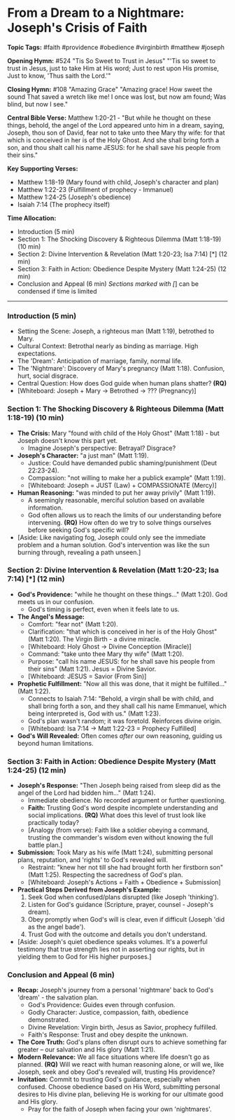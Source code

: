 # From a Dream to a Nightmare: Joseph's Crisis of Faith

**Topic Tags:** #faith #providence #obedience #virginbirth #matthew #joseph

**Opening Hymn:** #524 "Tis So Sweet to Trust in Jesus" "'Tis so sweet to trust
in Jesus, just to take Him at His word; Just to rest upon His promise, Just to
know, 'Thus saith the Lord.'"

**Closing Hymn:** #108 "Amazing Grace" "Amazing grace! How sweet the sound That
saved a wretch like me! I once was lost, but now am found; Was blind, but now I
see."

**Central Bible Verse:** Matthew 1:20-21 - "But while he thought on these
things, behold, the angel of the Lord appeared unto him in a dream, saying,
Joseph, thou son of David, fear not to take unto thee Mary thy wife: for that
which is conceived in her is of the Holy Ghost. And she shall bring forth a son,
and thou shalt call his name JESUS: for he shall save his people from their
sins."

**Key Supporting Verses:**

- Matthew 1:18-19 (Mary found with child, Joseph's character and plan)
- Matthew 1:22-23 (Fulfillment of prophecy - Immanuel)
- Matthew 1:24-25 (Joseph's obedience)
- Isaiah 7:14 (The prophecy itself)

**Time Allocation:**

- Introduction (5 min)
- Section 1: The Shocking Discovery & Righteous Dilemma (Matt 1:18-19) (10 min)
- Section 2: Divine Intervention & Revelation (Matt 1:20-23; Isa 7:14) [*] (12
  min)
- Section 3: Faith in Action: Obedience Despite Mystery (Matt 1:24-25) (12 min)
- Conclusion and Appeal (6 min) _Sections marked with [_] can be condensed if
  time is limited

---

### Introduction (5 min)

- Setting the Scene: Joseph, a righteous man (Matt 1:19), betrothed to Mary.
- Cultural Context: Betrothal nearly as binding as marriage. High expectations.
- The 'Dream': Anticipation of marriage, family, normal life.
- The 'Nightmare': Discovery of Mary's pregnancy (Matt 1:18). Confusion, hurt,
  social disgrace.
- Central Question: How does God guide when human plans shatter? **(RQ)**
- [Whiteboard: Joseph + Mary -> Betrothed -> ??? (Pregnancy)]

### Section 1: The Shocking Discovery & Righteous Dilemma (Matt 1:18-19) (10 min)

- **The Crisis:** Mary "found with child of the Holy Ghost" (Matt 1:18) - but
  Joseph doesn't know this part yet.
  - Imagine Joseph's perspective: Betrayal? Disgrace?
- **Joseph's Character:** "a just man" (Matt 1:19).
  - Justice: Could have demanded public shaming/punishment (Deut 22:23-24).
  - Compassion: "not willing to make her a publick example" (Matt 1:19).
  - [Whiteboard: Joseph = JUST (Law) + COMPASSIONATE (Mercy)]
- **Human Reasoning:** "was minded to put her away privily" (Matt 1:19).
  - A seemingly reasonable, merciful solution based on available information.
  - God often allows us to reach the limits of our understanding before
    intervening. **(RQ)** How often do we try to solve things ourselves before
    seeking God's specific will?
- [Aside: Like navigating fog, Joseph could only see the immediate problem and a
  human solution. God's intervention was like the sun burning through, revealing
  a path unseen.]

### Section 2: Divine Intervention & Revelation (Matt 1:20-23; Isa 7:14) [*] (12 min)

- **God's Providence:** "while he thought on these things..." (Matt 1:20). God
  meets us in our confusion.
  - God's timing is perfect, even when it feels late to us.
- **The Angel's Message:**
  - Comfort: "fear not" (Matt 1:20).
  - Clarification: "that which is conceived in her is of the Holy Ghost" (Matt
    1:20). The Virgin Birth - a divine miracle.
  - [Whiteboard: Holy Ghost -> Divine Conception (Miracle)]
  - Command: "take unto thee Mary thy wife" (Matt 1:20).
  - Purpose: "call his name JESUS: for he shall save his people from their sins"
    (Matt 1:21). Jesus = Divine Savior.
  - [Whiteboard: JESUS = Savior (From Sin)]
- **Prophetic Fulfillment:** "Now all this was done, that it might be
  fulfilled..." (Matt 1:22).
  - Connects to Isaiah 7:14: "Behold, a virgin shall be with child, and shall
    bring forth a son, and they shall call his name Emmanuel, which being
    interpreted is, God with us." (Matt 1:23).
  - God's plan wasn't random; it was foretold. Reinforces divine origin.
  - [Whiteboard: Isa 7:14 -> Matt 1:22-23 = Prophecy Fulfilled]
- **God's Will Revealed:** Often comes _after_ our own reasoning, guiding us
  beyond human limitations.

### Section 3: Faith in Action: Obedience Despite Mystery (Matt 1:24-25) (12 min)

- **Joseph's Response:** "Then Joseph being raised from sleep did as the angel
  of the Lord had bidden him..." (Matt 1:24).
  - Immediate obedience. No recorded argument or further questioning.
  - **Faith:** Trusting God's word despite incomplete understanding and social
    implications. **(RQ)** What does this level of trust look like practically
    today?
  - [Analogy (from verse): Faith like a soldier obeying a command, trusting the
    commander's wisdom even without knowing the full battle plan.]
- **Submission:** Took Mary as his wife (Matt 1:24), submitting personal plans,
  reputation, and 'rights' to God's revealed will.
  - Restraint: "knew her not till she had brought forth her firstborn son" (Matt
    1:25). Respecting the sacredness of God's plan.
  - [Whiteboard: Joseph's Actions = Faith + Obedience + Submission]
- **Practical Steps Derived from Joseph's Example:**
  1.  Seek God when confused/plans disrupted (like Joseph 'thinking').
  2.  Listen for God's guidance (Scripture, prayer, counsel - Joseph's dream).
  3.  Obey promptly when God's will is clear, even if difficult (Joseph 'did as
      the angel bade').
  4.  Trust God with the outcome and details you don't understand.
- [Aside: Joseph's quiet obedience speaks volumes. It's a powerful testimony
  that true strength lies not in asserting our rights, but in yielding them to
  God for His higher purposes.]

### Conclusion and Appeal (6 min)

- **Recap:** Joseph's journey from a personal 'nightmare' back to God's
  'dream' - the salvation plan.
  - God's Providence: Guides even through confusion.
  - Godly Character: Justice, compassion, faith, obedience demonstrated.
  - Divine Revelation: Virgin birth, Jesus as Savior, prophecy fulfilled.
  - Faith's Response: Trust and obey despite the unknown.
- **The Core Truth:** God's plans often disrupt ours to achieve something far
  greater – our salvation and His glory (Matt 1:21).
- **Modern Relevance:** We all face situations where life doesn't go as planned.
  **(RQ)** Will we react with human reasoning alone, or will we, like Joseph,
  seek and obey God's revealed will, trusting His providence?
- **Invitation:** Commit to trusting God's guidance, especially when confused.
  Choose obedience based on His Word, submitting personal desires to His divine
  plan, believing He is working for our ultimate good and His glory.
  - Pray for the faith of Joseph when facing your own 'nightmares'.
